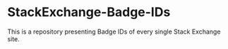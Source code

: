 # StackExchange-Badge-IDs
This is a repository presenting Badge IDs of every single Stack Exchange site.
